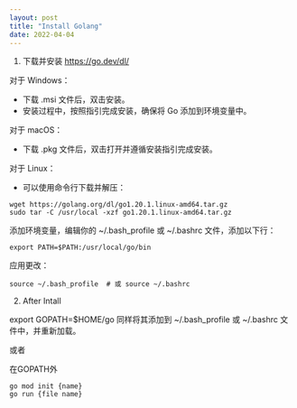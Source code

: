 ```yaml
---
layout: post
title: "Install Golang"
date: 2022-04-04
---
```


1. 下载并安装
https://go.dev/dl/

对于 Windows：
- 下载 .msi 文件后，双击安装。
- 安装过程中，按照指引完成安装，确保将 Go 添加到环境变量中。
  
对于 macOS：
- 下载 .pkg 文件后，双击打开并遵循安装指引完成安装。
  
对于 Linux：
- 可以使用命令行下载并解压：
  
```  
wget https://golang.org/dl/go1.20.1.linux-amd64.tar.gz
sudo tar -C /usr/local -xzf go1.20.1.linux-amd64.tar.gz
```

添加环境变量，编辑你的 ~/.bash_profile 或 ~/.bashrc 文件，添加以下行：

```
export PATH=$PATH:/usr/local/go/bin
```

应用更改：
```
source ~/.bash_profile  # 或 source ~/.bashrc
```

2. After Intall
   
export GOPATH=$HOME/go
同样将其添加到 ~/.bash_profile 或 ~/.bashrc 文件中，并重新加载。

或者

在GOPATH外

```
go mod init {name}
go run {file name}
```
